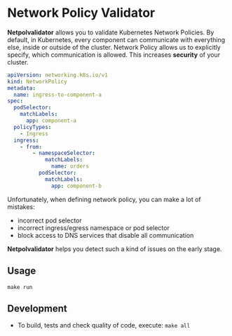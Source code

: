 # Network Policy Validator

**Netpolvalidator** allows you to validate Kubernetes Network Policies. By default, in Kubernetes, every component can
communicate with everything else, inside or outside of the cluster. Network Policy allows us to explicitly specify,
which communication is allowed. This increases **security**
of your cluster.

```yaml
apiVersion: networking.k8s.io/v1
kind: NetworkPolicy
metadata:
  name: ingress-to-component-a
spec:
  podSelector:
    matchLabels:
      app: component-a
  policyTypes:
    - Ingress
  ingress:
    - from:
        - namespaceSelector:
            matchLabels:
              name: orders
          podSelector:
            matchLabels:
              app: component-b
```

Unfortunately, when defining network policy, you can make a lot of mistakes:

- incorrect pod selector
- incorrect ingress/egress namespace or pod selector
- block access to DNS services that disable all communication

**Netpolvalidator** helps you detect such a kind of issues on the early stage.

## Usage

`make run`

## Development

- To build, tests and check quality of code, execute: `make all`